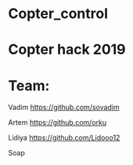 # Copter_control

# Copter hack 2019
# Team:

Vadim https://github.com/sovadim

Artem https://github.com/orku

Lidiya https://github.com/Lidooo12

Soap

